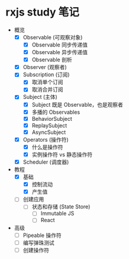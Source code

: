 # rxjs study 笔记


- 概览
  - [x] Observable (可观察对象)
    - [x] Observable 同步传递值
    - [x] Observable 异步传递值
    - [x] Observable 剖析
  - [x] Observer (观察者)
  - [x] Subscription (订阅)
    - [x] 取消单个订阅
    - [x] 取消合并订阅
  - [x] Subject (主体)
    - [x] Subject 既是 Observable，也是观察者
    - [x] 多播的 Observables
    - [x] BehaviorSubject
    - [x] ReplaySubject
    - [x] AsyncSubject
  - [x] Operators (操作符)
    - [x] 什么是操作符
    - [x] 实例操作符 vs 静态操作符
  - [x] Scheduler (调度器)
- 教程
  - [x] 基础
    - [x] 控制流动
    - [x] 产生值
  - [ ] 创建应用
    - [ ] 状态和存储 (State Store)
      - [ ] Immutable JS
      - [ ] React
- 高级
  - [ ] Pipeable 操作符
  - [ ] 编写弹珠测试
  - [ ] 创建操作符
